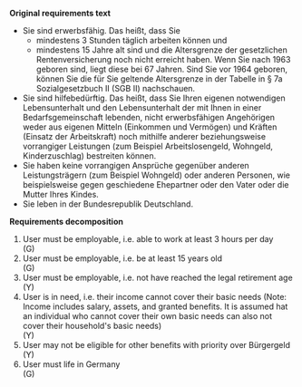 <b>Original requirements text</b>

<ul> <li>Sie sind erwerbsfähig. Das heißt, dass Sie <ul> <li>mindestens 3 Stunden täglich arbeiten können und</li> <li>mindestens 15 Jahre alt sind und die Altersgrenze der gesetzlichen Rentenversicherung noch nicht erreicht haben. Wenn Sie nach 1963 geboren sind, liegt diese bei 67 Jahren. Sind Sie vor 1964 geboren, können Sie die für Sie geltende Altersgrenze in der Tabelle in § 7a Sozialgesetzbuch II (SGB II) nachschauen.</li> </ul> </li> <li>Sie sind hilfebedürftig. Das heißt, dass Sie Ihren eigenen notwendigen Lebensunterhalt und den Lebensunterhalt der mit Ihnen in einer Bedarfsgemeinschaft lebenden, nicht erwerbsfähigen Angehörigen weder aus eigenen Mitteln (Einkommen und Vermögen) und Kräften (Einsatz der Arbeitskraft) noch mithilfe anderer beziehungsweise vorrangiger Leistungen (zum Beispiel Arbeitslosengeld, Wohngeld, Kinderzuschlag) bestreiten können.</li> <li>Sie haben keine vorrangigen Ansprüche gegenüber anderen Leistungsträgern (zum Beispiel Wohngeld) oder anderen Personen, wie beispielsweise gegen geschiedene Ehepartner oder den Vater oder die Mutter Ihres Kindes.</li> <li>Sie leben in der Bundesrepublik Deutschland.</li> </ul>

<b>Requirements decomposition</b>
<ol>
    <li>User must be employable, i.e. able to work at least 3 hours per day</li> (G)
    <li>User must be employable, i.e. be at least 15 years old</li> (G)
    <li>User must be employable, i.e. not have reached the legal retirement age</li> (Y)
    <li>User is in need, i.e. their income cannot cover their basic needs (Note: Income includes salary, assets, and granted benefits. It is assumed hat an individual who cannot cover their own basic needs can also not cover their household's basic needs)</li> (Y)
    <li>User may not be eligible for other benefits with priority over Bürgergeld</li> (Y)
    <li>User must life in Germany</li> (G)
</ol>